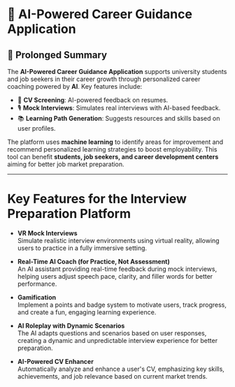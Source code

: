 
# 🎯 AI-Powered Career Guidance Application

## 📝 Prolonged Summary
The **AI-Powered Career Guidance Application** supports university students and job seekers in their career growth through personalized career coaching powered by **AI**. Key features include:

- 📑 **CV Screening**: AI-powered feedback on resumes.
- 🎙️ **Mock Interviews**: Simulates real interviews with AI-based feedback.
- 📚 **Learning Path Generation**: Suggests resources and skills based on user profiles.

The platform uses **machine learning** to identify areas for improvement and recommend personalized learning strategies to boost employability. This tool can benefit **students, job seekers, and career development centers** aiming for better job market preparation.

---

# Key Features for the Interview Preparation Platform

- **VR Mock Interviews**  
   Simulate realistic interview environments using virtual reality, allowing users to practice in a fully immersive setting.

- **Real-Time AI Coach (for Practice, Not Assessment)**  
   An AI assistant providing real-time feedback during mock interviews, helping users adjust speech pace, clarity, and filler words for better performance.

- **Gamification**  
   Implement a points and badge system to motivate users, track progress, and create a fun, engaging learning experience.

- **AI Roleplay with Dynamic Scenarios**  
   The AI adapts questions and scenarios based on user responses, creating a dynamic and unpredictable interview experience for better preparation.

- **AI-Powered CV Enhancer**  
   Automatically analyze and enhance a user's CV, emphasizing key skills, achievements, and job relevance based on current market trends.
